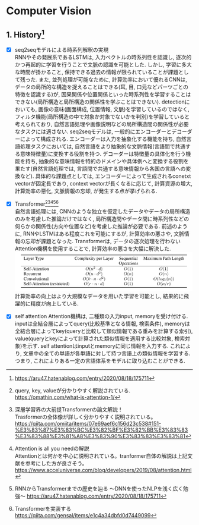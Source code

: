 # Computer Vision

## 1. History[^1]

* [x] seq2seqモデルによる時系列解釈の実現  
RNNやその発展系であるLSTMは, 入力ベクトルの時系列性を認識し, 逐次的かつ再起的に学習を行うことで文脈の認識を可能とした. しかし, 学習に多大な時間が掛かること, 保持できる過去の情報が限られていることが課題として残った. また, 並列処理が可能なために, 計算効率において優れるCNNは, データの局所的な構造を捉えることはできる(耳, 目, 口元などパーツごとの特徴を認識する)が, 因果関係や位置関係といった時系列性を学習することはできない(局所構造と局所構造の関係性を学ぶことはできない). detectionにおいても, 画像の意味(画面構成, 位置情報, 文脈)を学習しているのではなく, フィルタ機能(局所構造の中で対象か対象でないかを判別)を学習していると考えられており, 自然言語処理や画像説明などの局所構造間の関係性が必要なタスクには適さない. 
seq2seqモデルは, 一般的にエンコーダーとデコーダーによって構成される. エンコーダーは入力を抽象化する機能を持ち, 自然言語処理タスクにおいては, 自然言語をより抽象的な文脈情報(言語間で共通する意味特徴量)に変換する役割を持つ. デコーダーは特徴量の具体化を行う機能を持ち, 抽象的な意味情報を特的のドメインや具体例へと変換する役割を果たす(自然言語処理では, 言語間で共通する意味情報から各国の言語への変換など). 
具体的な課題点としては, エンコーダーによって生成されるconetxt vectorが固定長であり, context vectorが長くなるに応じて, 計算資源の増大, 計算効率の悪化, 文脈情報の忘却, が発生する点が挙げられる. 

* [x] Transformer[^2][^3][^4][^5][^6]  
自然言語処理には, CNNのような独立を仮定したデータやデータの局所構造のみを考慮した推論だけではなく, 局所構造間やデータ間に時系列性などの何らかの関係性(方向や位置など)を考慮した推論が必要である. 
前述のように, RNNやLSTMはある程度これを可能にするが, 計算効率の悪さや, 文脈情報の忘却が課題となった. 
Transformerは, データの逐次処理を行わないAttention機構を使用することで, 計算効率の悪さを大幅に解決した. 
![cost](computation_cost.png)
計算効率の向上はより大規模なデータを用いた学習を可能とし, 結果的に飛躍的に精度が向上している. 

* [x] self attention
Attention機構は, 二種類の入力input, memoryを受け付ける. inputは全結合層によってquery(比較基準となる情報, 検索条件), memoryは全結合層によってkey(queryと比較して類似情報である重みを計算する索引), value(queryとkeyによって計算された類似情報を適用する比較対象, 検索対象)を示す. 
self attentionはinputとmemoryに同じ情報を入力する. これにより, 文章中の全ての単語が各単語に対して持つ言語上の類似情報を学習する. つまり, これによりある一定の言語体系をモデルに取り込むことができる. 



[^1]: https://aru47.hatenablog.com/entry/2020/08/18/175711

[^2]: query, key, valueが分かりやすく解説されている.
https://omathin.com/what-is-attention-1/

[^3]: 深層学習界の大前提Transformerの論文解説！  
Trasformerの全体像が詳しく分かりやすく説明されている。  
https://qiita.com/omiita/items/07e69aef6c156d23c538#151-%E3%83%87%E3%83%BC%E3%82%BF%E3%82%BB%E3%83%83%E3%83%88%E3%81%A8%E3%83%90%E3%83%83%E3%83%81

[^4]: Attention is all you needの解説  
Attentionとは何かを中心に説明されている。tranformer自体の解説は上記文献を参考にした方が良さそう。  
https://www.acceluniverse.com/blog/developers/2019/08/attention.html

[^5]: RNNからTransformerまでの歴史を辿る ～DNNを使ったNLPを浅く広く勉強～
https://aru47.hatenablog.com/entry/2020/08/18/175711

[^6]: Transformerを実装する
https://qiita.com/gensal/items/e1c4a34dbfd0d7449099